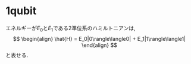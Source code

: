 # 1qubit

エネルギーが$E_0$と$E_1$である2準位系のハミルトニアンは, 
$$
\begin{align}
\hat{H} = E_0|0\rangle\langle0| + E_1|1\rangle\langle1|
\end{align}
$$
と表せる. 
